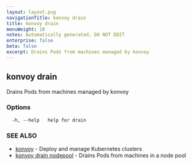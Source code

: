 ```yaml
---
layout: layout.pug
navigationTitle: konvoy drain
title: konvoy drain
menuWeight: 10
notes: Automatically generated, DO NOT EDIT
enterprise: false
beta: false
excerpt: Drains Pods from machines managed by konvoy
---
```


## konvoy drain

Drains Pods from machines managed by konvoy

### Options

```
  -h, --help   help for drain
```

### SEE ALSO

* [konvoy](../)	 - Deploy and manage Kubernetes clusters
* [konvoy drain nodepool](./konvoy-drain-nodepool/)	 - Drains Pods from machines in a node pool


